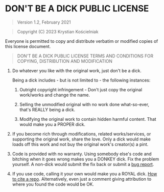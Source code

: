 # DON'T BE A DICK PUBLIC LICENSE

> Version 1.2, February 2021

> Copyright (C) 2023 Krystian Kościelniak

Everyone is permitted to copy and distribute verbatim or modified copies of this license document.

> DON'T BE A DICK PUBLIC LICENSE
> TERMS AND CONDITIONS FOR COPYING, DISTRIBUTION AND MODIFICATION

1.  Do whatever you like with the original work, just don't be a dick.

    Being a dick includes - but is not limited to - the following instances:

    1.  Outright copyright infringement - Don't just copy the original work/works and change the name.

    1.  Selling the unmodified original with no work done what-so-ever, that's REALLY being a dick.
    1.  Modifying the original work to contain hidden harmful content. That would make you a PROPER dick.

1.  If you become rich through modifications, related works/services, or supporting the original work, share the love. Only a dick would make loads off this work and not buy the original work's creator(s) a pint.

1.  Code is provided with no warranty. Using somebody else's code and bitching when it goes wrong makes you a DONKEY dick. Fix the problem yourself. A non-dick would submit the fix back or submit a [bug report](https://github.com/kkoscielniak/arc-applescript-api/issues).

1.  If you use code, calling it your own would make you a ROYAL dick. [How to cite a repo](https://academia.stackexchange.com/questions/14010/how-do-you-cite-a-github-repository). Alternatively, even just a comment giving attribution to where you found the code would be OK.
